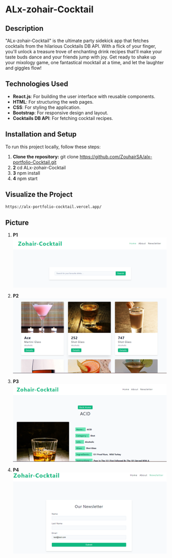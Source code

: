 # ALx-zohair-Cocktail

## Description
"ALx-zohair-Cocktail" is the ultimate party sidekick app that fetches cocktails from the hilarious Cocktails DB API. With a flick of your finger, you'll unlock a treasure trove of enchanting drink recipes that'll make your taste buds dance and your friends jump with joy. Get ready to shake up your mixology game, one fantastical mocktail at a time, and let the laughter and giggles flow!

## Technologies Used
- **React.js**: For building the user interface with reusable components.
- **HTML**: For structuring the web pages.
- **CSS**: For styling the application.
- **Bootstrap**: For responsive design and layout.
- **Cocktails DB API**: For fetching cocktail recipes.

## Installation and Setup
To run this project locally, follow these steps:

1. **Clone the repository:**
    git clone https://github.com/ZouhairSA/alx-portfolio-Cocktail.git
2. **2**
    cd ALx-zohair-Cocktail
2. **3**
    npm install
2. **4**
    npm start

## Visualize the Project
    https://alx-portfolio-cocktail.vercel.app/

## Picture
1. **P1**
![alt text](image.png)

2. **P2**
![alt text](image-1.png)

3. **P3**
![alt text](image-2.png)

4. **P4**
![alt text](image-3.png)